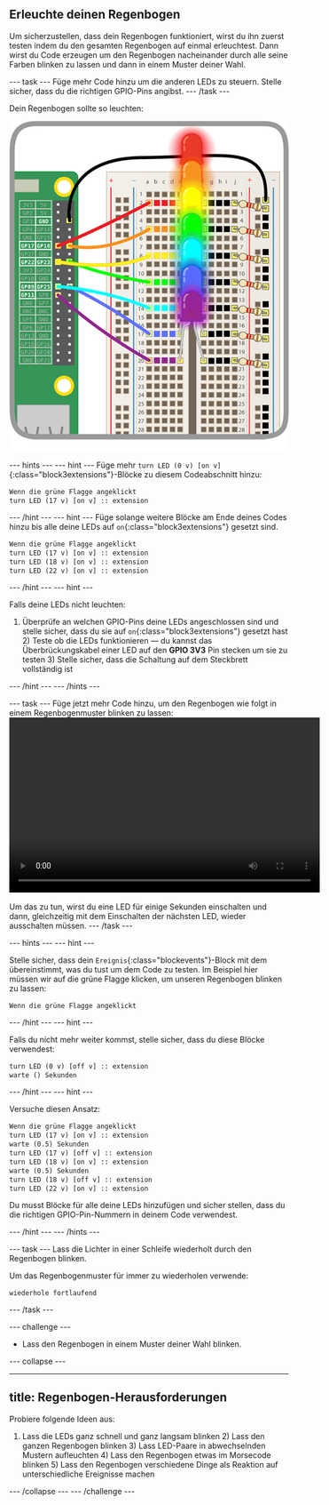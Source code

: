 ## Erleuchte deinen Regenbogen

Um sicherzustellen, dass dein Regenbogen funktioniert, wirst du ihn zuerst testen indem du den gesamten Regenbogen auf einmal erleuchtest. Dann wirst du Code erzeugen um den Regenbogen nacheinander durch alle seine Farben blinken zu lassen und dann in einem Muster deiner Wahl.

\--- task \--- Füge mehr Code hinzu um die anderen LEDs zu steuern. Stelle sicher, dass du die richtigen GPIO-Pins angibst. \--- /task \---

Dein Regenbogen sollte so leuchten:

![erleuchteter Regenbogen](images/rainbowlit.png)

\--- hints \--- \--- hint \--- Füge mehr `turn LED (0 v) [on v]`{:class="block3extensions"}-Blöcke zu diesem Codeabschnitt hinzu:

```blocks3
Wenn die grüne Flagge angeklickt
turn LED (17 v) [on v] :: extension
```

\--- /hint \--- \--- hint \--- Füge solange weitere Blöcke am Ende deines Codes hinzu bis alle deine LEDs auf `on`{:class="block3extensions"} gesetzt sind.

```blocks3
Wenn die grüne Flagge angeklickt
turn LED (17 v) [on v] :: extension
turn LED (18 v) [on v] :: extension
turn LED (22 v) [on v] :: extension
```

\--- /hint \--- \--- hint \---

Falls deine LEDs nicht leuchten:

1) Überprüfe an welchen GPIO-Pins deine LEDs angeschlossen sind und stelle sicher, dass du sie auf `on`{:class="block3extensions"} gesetzt hast 2) Teste ob die LEDs funktionieren — du kannst das Überbrückungskabel einer LED auf den **GPIO 3V3** Pin stecken um sie zu testen 3) Stelle sicher, dass die Schaltung auf dem Steckbrett vollständig ist

\--- /hint \--- \--- /hints \---

\--- task \--- Füge jetzt mehr Code hinzu, um den Regenbogen wie folgt in einem Regenbogenmuster blinken zu lassen:<video width="560" height="315" controls> <source src="resources/Scratch-GPIO-Pathways-5.mp4" type="video/mp4"> Dein Browser unterstützt das Video-Tag nicht, versuche es mit FireFox oder Chrome. </video> 

Um das zu tun, wirst du eine LED für einige Sekunden einschalten und dann, gleichzeitig mit dem Einschalten der nächsten LED, wieder ausschalten müssen. \--- /task \---

\--- hints \--- \--- hint \---

Stelle sicher, dass dein `Ereignis`{:class="blockevents"}-Block mit dem übereinstimmt, was du tust um dem Code zu testen. Im Beispiel hier müssen wir auf die grüne Flagge klicken, um unseren Regenbogen blinken zu lassen:

```blocks3
Wenn die grüne Flagge angeklickt
```

\--- /hint \--- \--- hint \---

Falls du nicht mehr weiter kommst, stelle sicher, dass du diese Blöcke verwendest:

```blocks3
turn LED (0 v) [off v] :: extension
warte () Sekunden
```

\--- /hint \--- \--- hint \---

Versuche diesen Ansatz:

```blocks3
Wenn die grüne Flagge angeklickt
turn LED (17 v) [on v] :: extension
warte (0.5) Sekunden
turn LED (17 v) [off v] :: extension
turn LED (18 v) [on v] :: extension
warte (0.5) Sekunden
turn LED (18 v) [off v] :: extension
turn LED (22 v) [on v] :: extension
```

Du musst Blöcke für alle deine LEDs hinzufügen und sicher stellen, dass du die richtigen GPIO-Pin-Nummern in deinem Code verwendest.

\--- /hint \--- \--- /hints \---

\--- task \--- Lass die Lichter in einer Schleife wiederholt durch den Regenbogen blinken.

Um das Regenbogenmuster für immer zu wiederholen verwende:

```blocks3
wiederhole fortlaufend
```

\--- /task \---

\--- challenge \---

+ Lass den Regenbogen in einem Muster deiner Wahl blinken.

\--- collapse \---

* * *

## title: Regenbogen-Herausforderungen

Probiere folgende Ideen aus:

1) Lass die LEDs ganz schnell und ganz langsam blinken 2) Lass den ganzen Regenbogen blinken 3) Lass LED-Paare in abwechselnden Mustern aufleuchten 4) Lass den Regenbogen etwas im Morsecode blinken 5) Lass den Regenbogen verschiedene Dinge als Reaktion auf unterschiedliche Ereignisse machen

\--- /collapse \--- \--- /challenge \---